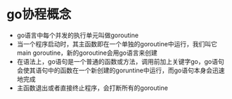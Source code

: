 # go协程概念
- go语言中每个并发的执行单元叫做goroutine
- 当一个程序启动时，其主函数即在一个单独的goroutine中运行，我们叫它main goroutine，新的goroutine会用go语言来创建
- 在语法上，go语句是一个普通的函数或方法，调用前加上关键字go，go语句会使其语句中的函数在一个新创建的goruntine中运行，而go语句本身会迅速地完成
- 主函数退出或者直接终止程序，会打断所有的goroutine